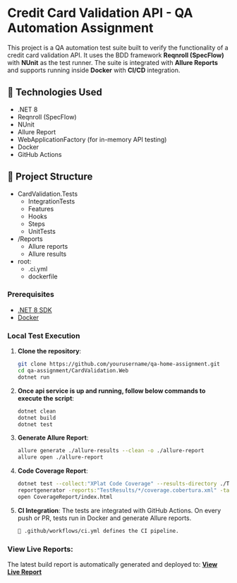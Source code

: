 # Credit Card Validation API - QA Automation Assignment

This project is a QA automation test suite built to verify the functionality of a credit card validation API. It uses the BDD framework **Reqnroll (SpecFlow)** with **NUnit** as the test runner. The suite is integrated with **Allure Reports** and supports running inside **Docker** with **CI/CD** integration.

## 🚀 Technologies Used

- .NET 8
- Reqnroll (SpecFlow)
- NUnit
- Allure Report
- WebApplicationFactory (for in-memory API testing)
- Docker
- GitHub Actions
  
## 📁 Project Structure

- CardValidation.Tests 
  - IntegrationTests
   - Features
   - Hooks
   - Steps
  - UnitTests
- /Reports  
  - Allure reports
  - Allure results
- root:
  - .ci.yml
  - dockerfile

### Prerequisites

- [.NET 8 SDK](https://dotnet.microsoft.com/en-us/download)
- [Docker](https://www.docker.com/)

### Local Test Execution

1. **Clone the repository**:
   ```bash
   git clone https://github.com/yourusername/qa-home-assignment.git
   cd qa-assignment/CardValidation.Web
   dotnet run
   
2. **Once api service is up and running, follow below commands to execute the script**:
   ```bash
   dotnet clean
   dotnet build
   dotnet test

3. **Generate Allure Report**:
   ```bash
   allure generate ./allure-results --clean -o ./allure-report
   allure open ./allure-report

4. **Code Coverage Report**:
   ```bash
   dotnet test --collect:"XPlat Code Coverage" --results-directory ./TestResults
   reportgenerator -reports:"TestResults/*/coverage.cobertura.xml" -targetdir:"CoverageReport" -reporttypes:Html
   open CoverageReport/index.html

5. **CI Integration**:
   The tests are integrated with GitHub Actions. On every push or PR, tests run in Docker and generate Allure reports.
   ```bash
   📂 .github/workflows/ci.yml defines the CI pipeline.
   
   
### View Live Reports:

The latest build report is automatically generated and deployed to: **[View Live Report](https://faheem412.github.io/qa-home-assignment/)**
